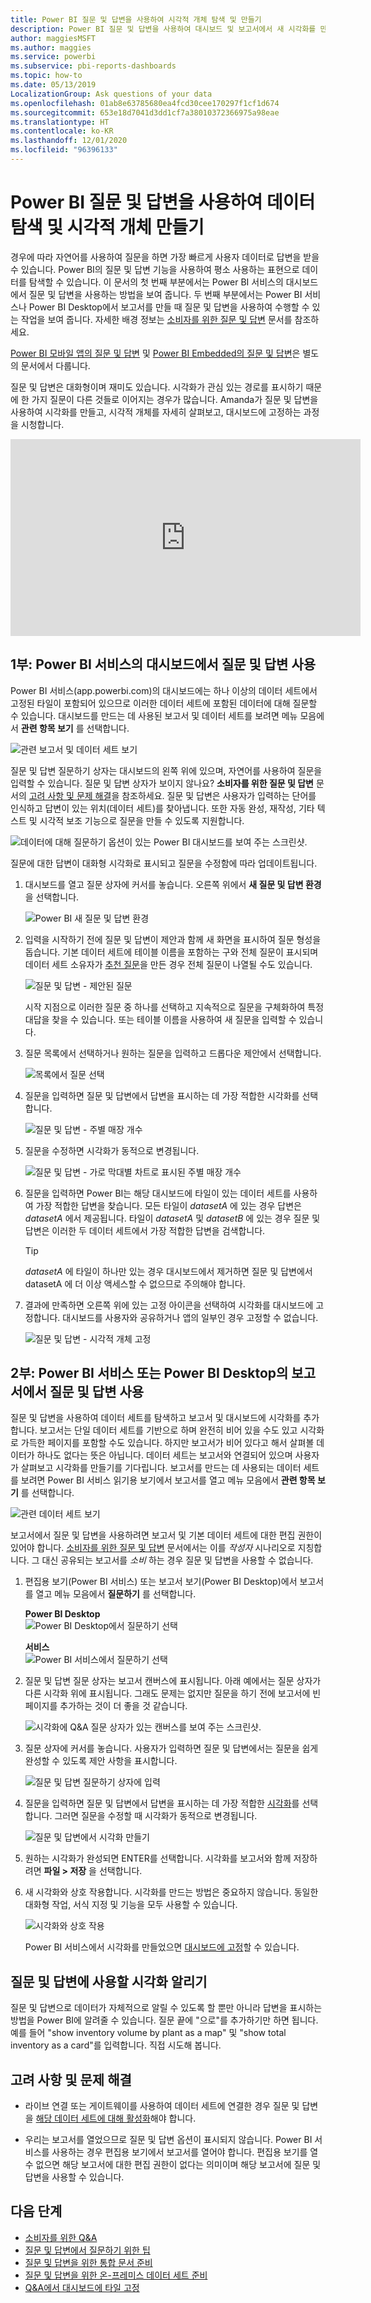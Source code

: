 ```yaml
---
title: Power BI 질문 및 답변을 사용하여 시각적 개체 탐색 및 만들기
description: Power BI 질문 및 답변을 사용하여 대시보드 및 보고서에서 새 시각화를 만드는 방법.
author: maggiesMSFT
ms.author: maggies
ms.service: powerbi
ms.subservice: pbi-reports-dashboards
ms.topic: how-to
ms.date: 05/13/2019
LocalizationGroup: Ask questions of your data
ms.openlocfilehash: 01ab8e63785680ea4fcd30cee170297f1cf1d674
ms.sourcegitcommit: 653e18d7041d3dd1cf7a38010372366975a98eae
ms.translationtype: HT
ms.contentlocale: ko-KR
ms.lasthandoff: 12/01/2020
ms.locfileid: "96396133"
---
```

# <a name="use-power-bi-qa-to-explore-your-data-and-create-visuals"></a>Power BI 질문 및 답변을 사용하여 데이터 탐색 및 시각적 개체 만들기

경우에 따라 자연어를 사용하여 질문을 하면 가장 빠르게 사용자 데이터로 답변을 받을 수 있습니다. Power BI의 질문 및 답변 기능을 사용하여 평소 사용하는 표현으로 데이터를 탐색할 수 있습니다.  이 문서의 첫 번째 부분에서는 Power BI 서비스의 대시보드에서 질문 및 답변을 사용하는 방법을 보여 줍니다. 두 번째 부분에서는 Power BI 서비스나 Power BI Desktop에서 보고서를 만들 때 질문 및 답변을 사용하여 수행할 수 있는 작업을 보여 줍니다. 자세한 배경 정보는 [소비자를 위한 질문 및 답변](../consumer/end-user-q-and-a.md) 문서를 참조하세요. 

[Power BI 모바일 앱의 질문 및 답변](../consumer/mobile/mobile-apps-ios-qna.md) 및 [Power BI Embedded의 질문 및 답변](../developer/embedded/qanda.md)은 별도의 문서에서 다룹니다. 

질문 및 답변은 대화형이며 재미도 있습니다. 시각화가 관심 있는 경로를 표시하기 때문에 한 가지 질문이 다른 것들로 이어지는 경우가 많습니다. Amanda가 질문 및 답변을 사용하여 시각화를 만들고, 시각적 개체를 자세히 살펴보고, 대시보드에 고정하는 과정을 시청합니다.

<iframe width="560" height="315" src="https://www.youtube.com/embed/qMf7OLJfCz8?list=PL1N57mwBHtN0JFoKSR0n-tBkUJHeMP2cP" frameborder="0" allowfullscreen></iframe>

## <a name="part-1-use-qa-on-a-dashboard-in-the-power-bi-service"></a>1부: Power BI 서비스의 대시보드에서 질문 및 답변 사용

Power BI 서비스(app.powerbi.com)의 대시보드에는 하나 이상의 데이터 세트에서 고정된 타일이 포함되어 있으므로 이러한 데이터 세트에 포함된 데이터에 대해 질문할 수 있습니다. 대시보드를 만드는 데 사용된 보고서 및 데이터 세트를 보려면 메뉴 모음에서 **관련 항목 보기** 를 선택합니다.

![관련 보고서 및 데이터 세트 보기](media/power-bi-tutorial-q-and-a/power-bi-view-related.png)

질문 및 답변 질문하기 상자는 대시보드의 왼쪽 위에 있으며, 자연어를 사용하여 질문을 입력할 수 있습니다. 질문 및 답변 상자가 보이지 않나요? **소비자를 위한 질문 및 답변** 문서의 [고려 사항 및 문제 해결](../consumer/end-user-q-and-a.md#considerations-and-troubleshooting)을 참조하세요.  질문 및 답변은 사용자가 입력하는 단어를 인식하고 답변이 있는 위치(데이터 세트)를 찾아냅니다. 또한 자동 완성, 재작성, 기타 텍스트 및 시각적 보조 기능으로 질문을 만들 수 있도록 지원합니다.

![데이터에 대해 질문하기 옵션이 있는 Power BI 대시보드를 보여 주는 스크린샷.](media/power-bi-tutorial-q-and-a/powerbi-qna.png)

질문에 대한 답변이 대화형 시각화로 표시되고 질문을 수정함에 따라 업데이트됩니다.

1. 대시보드를 열고 질문 상자에 커서를 놓습니다. 오른쪽 위에서 **새 질문 및 답변 환경** 을 선택합니다.

    ![Power BI 새 질문 및 답변 환경](media/power-bi-tutorial-q-and-a/power-bi-qna-new-experience.png)

1. 입력을 시작하기 전에 질문 및 답변이 제안과 함께 새 화면을 표시하여 질문 형성을 돕습니다. 기본 데이터 세트에 테이블 이름을 포함하는 구와 전체 질문이 표시되며 데이터 세트 소유자가 [추천 질문](service-q-and-a-create-featured-questions.md)을 만든 경우 전체 질문이 나열될 수도 있습니다.

   ![질문 및 답변 - 제안된 질문](media/power-bi-tutorial-q-and-a/power-bi-qna-suggested-questions.png)

   시작 지점으로 이러한 질문 중 하나를 선택하고 지속적으로 질문을 구체화하여 특정 대답을 찾을 수 있습니다. 또는 테이블 이름을 사용하여 새 질문을 입력할 수 있습니다.

2. 질문 목록에서 선택하거나 원하는 질문을 입력하고 드롭다운 제안에서 선택합니다.

   ![목록에서 질문 선택](media/power-bi-tutorial-q-and-a/power-bi-qna-select-a-question-how-many-stores.png)

3. 질문을 입력하면 질문 및 답변에서 답변을 표시하는 데 가장 적합한 시각화를 선택합니다.

   ![질문 및 답변 - 주별 매장 개수](media/power-bi-tutorial-q-and-a/power-bi-qna-how-many-stores-by-state.png)

4. 질문을 수정하면 시각화가 동적으로 변경됩니다.

   ![질문 및 답변 - 가로 막대별 차트로 표시된 주별 매장 개수](media/power-bi-tutorial-q-and-a/power-bi-qna-stores-by-state-bar-chart.png)

1. 질문을 입력하면 Power BI는 해당 대시보드에 타일이 있는 데이터 세트를 사용하여 가장 적합한 답변을 찾습니다.  모든 타일이 *datasetA* 에 있는 경우 답변은 *datasetA* 에서 제공됩니다.  타일이 *datasetA* 및 *datasetB* 에 있는 경우 질문 및 답변은 이러한 두 데이터 세트에서 가장 적합한 답변을 검색합니다.

   > [!TIP]
   > *datasetA* 에 타일이 하나만 있는 경우 대시보드에서 제거하면 질문 및 답변에서 datasetA  에 더 이상 액세스할 수 없으므로 주의해야 합니다.
   >

5. 결과에 만족하면 오른쪽 위에 있는 고정 아이콘을 선택하여 시각화를 대시보드에 고정합니다. 대시보드를 사용자와 공유하거나 앱의 일부인 경우 고정할 수 없습니다.

   ![질문 및 답변 - 시각적 개체 고정](media/power-bi-tutorial-q-and-a/power-bi-qna-pin-visual.png)

## <a name="part-2-use-qa-in-a-report-in-power-bi-service-or-power-bi-desktop"></a>2부: Power BI 서비스 또는 Power BI Desktop의 보고서에서 질문 및 답변 사용

질문 및 답변을 사용하여 데이터 세트를 탐색하고 보고서 및 대시보드에 시각화를 추가합니다. 보고서는 단일 데이터 세트를 기반으로 하며 완전히 비어 있을 수도 있고 시각화로 가득한 페이지를 포함할 수도 있습니다. 하지만 보고서가 비어 있다고 해서 살펴볼 데이터가 하나도 없다는 뜻은 아닙니다. 데이터 세트는 보고서와 연결되어 있으며 사용자가 살펴보고 시각화를 만들기를 기다립니다.  보고서를 만드는 데 사용되는 데이터 세트를 보려면 Power BI 서비스 읽기용 보기에서 보고서를 열고 메뉴 모음에서 **관련 항목 보기** 를 선택합니다.

![관련 데이터 세트 보기](media/power-bi-tutorial-q-and-a/power-bi-view-related.png)

보고서에서 질문 및 답변을 사용하려면 보고서 및 기본 데이터 세트에 대한 편집 권한이 있어야 합니다. [소비자를 위한 질문 및 답변](../consumer/end-user-q-and-a.md) 문서에서는 이를 *작성자* 시나리오로 지칭합니다. 그 대신 공유되는 보고서를 *소비* 하는 경우 질문 및 답변을 사용할 수 없습니다.

1. 편집용 보기(Power BI 서비스) 또는 보고서 보기(Power BI Desktop)에서 보고서를 열고 메뉴 모음에서 **질문하기** 를 선택합니다.

    **Power BI Desktop**    
    ![Power BI Desktop에서 질문하기 선택](media/power-bi-tutorial-q-and-a/power-bi-desktop-question.png)

    **서비스**    
    ![Power BI 서비스에서 질문하기 선택](media/power-bi-tutorial-q-and-a/power-bi-service.png)

2. 질문 및 답변 질문 상자는 보고서 캔버스에 표시됩니다. 아래 예에서는 질문 상자가 다른 시각화 위에 표시됩니다. 그래도 문제는 없지만 질문을 하기 전에 보고서에 빈 페이지를 추가하는 것이 더 좋을 것 같습니다.

    ![시각화에 Q&A 질문 상자가 있는 캔버스를 보여 주는 스크린샷.](media/power-bi-tutorial-q-and-a/power-bi-ask-question.png)

3. 질문 상자에 커서를 놓습니다. 사용자가 입력하면 질문 및 답변에서는 질문을 쉽게 완성할 수 있도록 제안 사항을 표시합니다.

   ![질문 및 답변 질문하기 상자에 입력](media/power-bi-tutorial-q-and-a/power-bi-q-and-a-suggestions.png)

4. 질문을 입력하면 질문 및 답변에서 답변을 표시하는 데 가장 적합한 [시각화](../visuals/power-bi-visualization-types-for-reports-and-q-and-a.md)를 선택합니다. 그러면 질문을 수정할 때 시각화가 동적으로 변경됩니다.

   ![질문 및 답변에서 시각화 만들기](media/power-bi-tutorial-q-and-a/power-bi-q-and-a-visual.png)

5. 원하는 시각화가 완성되면 ENTER를 선택합니다. 시각화를 보고서와 함께 저장하려면 **파일 > 저장** 을 선택합니다.

6. 새 시각화와 상호 작용합니다. 시각화를 만드는 방법은 중요하지 않습니다. 동일한 대화형 작업, 서식 지정 및 기능을 모두 사용할 수 있습니다.

   ![시각화와 상호 작용](media/power-bi-tutorial-q-and-a/power-bi-q-and-a-ellipses.png)

   Power BI 서비스에서 시각화를 만들었으면 [대시보드에 고정](service-dashboard-pin-tile-from-q-and-a.md)할 수 있습니다.

## <a name="tell-qa-which-visualization-to-use"></a>질문 및 답변에 사용할 시각화 알리기
질문 및 답변으로 데이터가 자체적으로 알릴 수 있도록 할 뿐만 아니라 답변을 표시하는 방법을 Power BI에 알려줄 수 있습니다. 질문 끝에 "<visualization type>으로"를 추가하기만 하면 됩니다.  예를 들어 "show inventory volume by plant as a map" 및 "show total inventory as a card"를 입력합니다.  직접 시도해 봅니다.

## <a name="considerations-and-troubleshooting"></a>고려 사항 및 문제 해결
- 라이브 연결 또는 게이트웨이를 사용하여 데이터 세트에 연결한 경우 질문 및 답변을 [해당 데이터 세트에 대해 활성화](service-q-and-a-direct-query.md)해야 합니다.

- 우리는 보고서를 열었으므로 질문 및 답변 옵션이 표시되지 않습니다. Power BI 서비스를 사용하는 경우 편집용 보기에서 보고서를 열어야 합니다. 편집용 보기를 열 수 없으면 해당 보고서에 대한 편집 권한이 없다는 의미이며 해당 보고서에 질문 및 답변을 사용할 수 있습니다.

## <a name="next-steps"></a>다음 단계

- [소비자를 위한 Q&A](../consumer/end-user-q-and-a.md)   
- [질문 및 답변에서 질문하기 위한 팁](../consumer/end-user-q-and-a-tips.md)   
- [질문 및 답변을 위한 통합 문서 준비](service-prepare-data-for-q-and-a.md)  
- [질문 및 답변을 위한 온-프레미스 데이터 세트 준비](service-q-and-a-direct-query.md)   
- [Q&A에서 대시보드에 타일 고정](service-dashboard-pin-tile-from-q-and-a.md)
